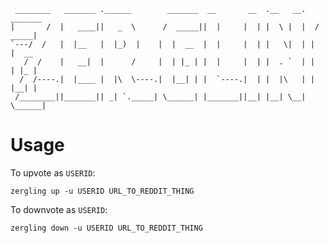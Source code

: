 ```
 ________   _______ .______        _______  __       __  .__   __.   _______ 
|       /  |   ____||   _  \      /  _____||  |     |  | |  \ |  |  /  _____|
`---/  /   |  |__   |  |_)  |    |  |  __  |  |     |  | |   \|  | |  |  __  
   /  /    |   __|  |      /     |  | |_ | |  |     |  | |  . `  | |  | |_ | 
  /  /----.|  |____ |  |\  \----.|  |__| | |  `----.|  | |  |\   | |  |__| | 
 /________||_______|| _| `._____| \______| |_______||__| |__| \__|  \______| 
```

Usage
=====

To upvote as `USERID`:

    zergling up -u USERID URL_TO_REDDIT_THING

To downvote as `USERID`:

    zergling down -u USERID URL_TO_REDDIT_THING

